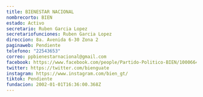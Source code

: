 ```yaml
---
title: BIENESTAR NACIONAL
nombrecorto: BIEN
estado: Activo
secretario: Ruben Garcia Lopez
secretariofunciones: Ruben Garcia Lopez
direccion: 8a. Avenida 6-30 Zona 2
paginaweb: Pendiente
telefono: "22543653"
correo: ppbienestarnacional@gmail.com
facebook: https://www.facebook.com/people/Partido-Politico-BIEN/100066482989698/
twitter: https://twitter.com/bienguate
instagram: https://www.instagram.com/bien_gt/
tiktok: Pendiente
fundacion: 2002-01-01T16:36:00.368Z
---
```

